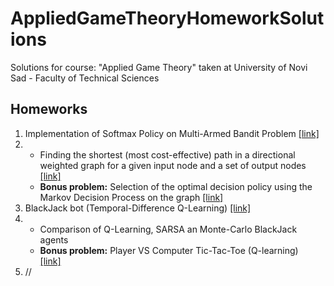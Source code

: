 # AppliedGameTheoryHomeworkSolutions
Solutions for course: "Applied Game Theory" taken at University of Novi Sad - Faculty of Technical Sciences

## Homeworks 
1. Implementation of Softmax Policy on Multi-Armed Bandit Problem [[link]](https://github.com/NikolaZubic/AppliedGameTheoryHomeworkSolutions/blob/main/Homework%201/domaci1.ipynb)<br>
2. * Finding the shortest (most cost-effective) path in a directional weighted graph for a given input node and a set of output nodes [[link]](https://github.com/NikolaZubic/AppliedGameTheoryHomeworkSolutions/blob/main/Homework%202/domaci2_osnovni.ipynb)<br>
   * <b>Bonus problem:</b> Selection of the optimal decision policy using the Markov Decision Process on the graph [[link]](https://github.com/NikolaZubic/AppliedGameTheoryHomeworkSolutions/blob/main/Homework%202/domaci2_dodatni.ipynb)<br>
3. BlackJack bot (Temporal-Difference Q-Learning) [[link]](https://github.com/NikolaZubic/AppliedGameTheoryHomeworkSolutions/blob/main/Homework%203/domaci3.ipynb)<br>
4. * Comparison of Q-Learning, SARSA an Monte-Carlo BlackJack agents<br>
   * <b>Bonus problem:</b> Player VS Computer Tic-Tac-Toe (Q-learning)<br>[[link]](https://github.com/NikolaZubic/AppliedGameTheoryHomeworkSolutions/blob/main/Homework%204/domaci4.ipynb)<br>
5. //
